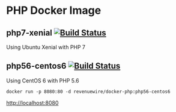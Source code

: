 # PHP Docker Image

## php7-xenial [![Build Status](https://travis-ci.org/revenuewire/docker-php-app.svg?branch=php7-xenial)](https://travis-ci.org/revenuewire/docker-php-app)
Using Ubuntu Xenial with PHP 7

## php56-centos6 [![Build Status](https://travis-ci.org/revenuewire/docker-php-app.svg?branch=php56-centos6)](https://travis-ci.org/revenuewire/docker-php-app)
Using CentOS 6 with PHP 5.6
```
docker run -p 8080:80 -d revenuewire/docker-php:php56-centos6
```
[http://localhost:8080](http://localhost:8080)